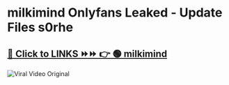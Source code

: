 
 # milkimind Onlyfans Leaked - Update Files s0rhe

## <h2><a href="https://clipsfans.com/milkimind&ref=git">🔗 Click to LINKS ⏩⏩ 👉 🟢 milkimind </a></h2>

<a href="https://clipsfans.com/milkimind&ref=git" rel="nofollow" data-target="animated-image.originalLink"><img src="https://i.ibb.co.com/xMMVF88/686577567.gif" alt="Viral Video Original" style="max-width: 100%; display: inline-block;" data-target="animated-image.originalImage"></a>

